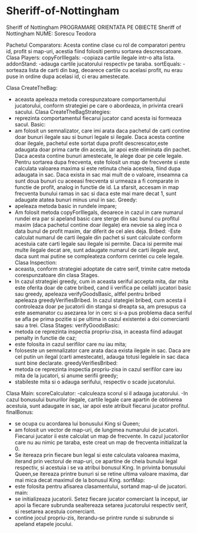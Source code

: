# Sheriff-of-Nottingham
Sheriff of Nottingham 
	PROGRAMARE ORIENTATA PE OBIECTE
	Sheriff of Nottingham
 NUME: Sorescu Teodora


Pachetul Comparators:
	Acesta contine clase cu rol de comparatori pentru id, profit si map-uri,
 acestia fiind folositi pentru sortarea descrescatoare.
 Clasa Players:
 copyForIllegals:
	-copiaza cartile ilegale intr-o alta lista.
 addonStand:
	-adauga cartile jucatorului respectiv pe taraba.
 sortEquals:
	-sorteaza lista de carti din bag, deoarece cartile cu acelasi profit,
 nu erau puse in ordine dupa acelasi id, ci erau amestecate.

 Clasa CreateTheBag:
 - aceasta apeleaza metoda corespunzatoare comportamentului jucatorului, 
 conform strategiei pe care o abordeaza, in privinta crearii sacului.
 Clasa CreateTheBagStrategies:
 - reprezinta comportamentul fiecarui jucator cand acesta isi formeaza sacul.
 Basic:
 - am folosit un semnalizator, care imi arata daca pachetul de carti contine
 doar bunuri ilegale sau si bunuri legale si ilegale. Daca acesta contine doar
 ilegale, pachetul este sortat dupa profit descrescator,este adaugata doar
 prima carte din acesta, iar apoi este eliminata din pachet. Daca acesta
 contine bunuri amestecate, le alege doar pe cele legale. Pentru sortarea dupa
 frecventa, este folosit un map de frecvente si este calculata valoarea maxima
 si este retinuta cheia acesteia, fiind dupa adaugata in sac. Daca exista in 
 sac mai mult de o valoare, inseamna ca sunt doua bunuri cu aceeasi frecventa
 si urmeaza a fi comparate in functie de profit, analog in functie de id. La
 sfarsit, accesam in map frecventa bunului ramas in sac si daca este mai mare
 decat 1, sunt adaugate atatea bunuri minus unul in sac.
 Greedy:
  - apeleaza metoda basic in rundele impare;
  - Am folosit metoda copyForIllegals, deoarece in cazul in care numarul 
 rundei era par si apeland basic care sterge din sac bunul
 cu profitul maxim (daca pachetul contine doar ilegale) era nevoie sa aleg
 inca o data bunul de profit maxim, dar diferit de cel ales deja.
 Bribed:
 -Este calculat numarul de carti ilegale din pachet si sunt calculate 
 conform acestuia cate carti legale sau ilegale isi permite.
 Daca isi permite mai multe ilegale decat are, sunt adaugate numarul de 
 carti ilegale avut, daca sunt mai putine se compleateza conform cerintei 
 cu cele legale.
 Clasa Inspection:
 - aceasta, conform strategiei adoptate de catre serif, trimite catre 
 metoda corespunzatoare din clasa Stages.
 - In cazul strategiei greedy, cum in aceasta seriful accepta mita, dar mita
 este oferita doar de catre bribed, cand ii verifica pe ceilalti jucatori 
 basic sau greedy, apeleaza verifyGoodsBasic, altfel pentru bribed  
 apeleaza greedyVerifiesBribed. In cazul stategiei bribed, cum acesta ii 
 controleaza doar pe jucatorii din stanga si dreapta sa, am presupus ca este
 asemanator cu asezarea lor in cerc si s-a pus problema daca seriful se afla
 pe prima pozitie si pe ultima in cazul existentei a doi comercianti
 sau a trei. 
 Clasa Stages:
 verifyGoodsBasic:
  - metoda ce reprezinta inspectia propriu-zisa, in aceasta fiind adaugat
 penalty in functie de caz;
  - este folosita in cazul serifilor care nu iau mita;
  - foloseste un semnalizator care arata daca exista ilegale in sac.
 Daca are cel putin un ilegal (carti amestecate), adauga totusi legalele
 in sac daca sunt bine declarate.
 greedyVerifiesBribed:
 - metoda ce reprezinta inspectia propriu-zisa in cazul serifilor care iau
 mita de la jucatori, si anume serifii greedy;
 - stabileste mita si o adauga serifului, respectiv o scade jucatorului.

 Clasa Main:
 scoreCalculator: 
  -calculeaza scorul si il adauga jucatorului.
  -In cazul bonusului bunurilor ilegale, cartile legale care apartin de 
 obtinerea acestuia, sunt adaugate in sac, iar apoi este atribuit fiecarui
 jucator profitul.
 finalBonus:
 - se ocupa cu acordarea lui bonusului King si Queen;
 - am folosit un vector de map-uri, de lungimea numarului de jucatori. Fiecarui
 jucator ii este calculat un map de frecvente. In cazul jucatorilor care nu au
 nimic pe taraba, este creat un map de frecventa initializat la 0.
 - Se itereaza prin fiecare bun legal si este calculata valoarea maxima,
 iterand prin vectorul de map-uri, ce apartine de cheia bunului legal 
 respectiv, si acestuia i se va atribui bonusul King. In privinta bonusului
 Queen,se itereaza printre bunuri si se retine ultima valoare maxima, dar
 mai mica decat maximul de la bonusul King.
 sortMap: 
 - este folosita pentru afisarea clasamentului, sortand map-ul de jucatori.
 main: 
 - se initializeaza jucatorii. Setez fiecare jucator comerciant la inceput, 
 iar apoi la fiecare subrunda sealtereaza setarea jucatorului respectiv serif,
 si resetarea acestuia comerciant.
 - contine jocul propriu-zis, iterandu-se printre runde si subrunde si
 apeland etapele jocului.
